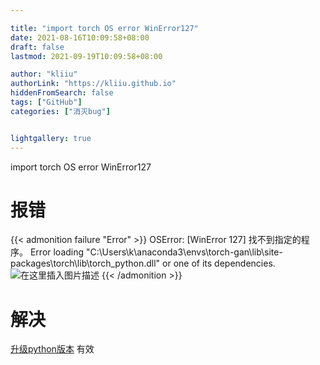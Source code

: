 ```yaml
---

title: "import torch OS error WinError127"
date: 2021-08-16T10:09:58+08:00
draft: false
lastmod: 2021-09-19T10:09:58+08:00

author: "kliiu"
authorLink: "https://kliiu.github.io"
hiddenFromSearch: false
tags: ["GitHub"]
categories: ["消灭bug"]


lightgallery: true
---
```

import torch OS error WinError127
<!--more-->

# 报错
{{< admonition failure "Error" >}}
OSError: [WinError 127] 找不到指定的程序。 Error loading "C:\Users\k\anaconda3\envs\torch-gan\lib\site-packages\torch\lib\torch_python.dll" or one of its dependencies.
![在这里插入图片描述](https://img-blog.csdnimg.cn/bb5d52040ae44e6a8833d8f2f24cc227.png)
{{< /admonition >}}
# 解决
[升级python版本](https://zhuanlan.zhihu.com/p/138530259)
有效

